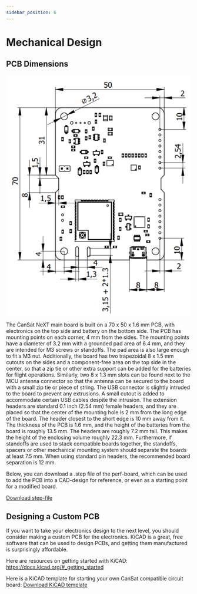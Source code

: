 ```yaml
---
sidebar_position: 6
---
```


# Mechanical Design

## PCB Dimensions

![CanSat NeXT board dimensions](./img/PCB_dimensions.png)

The CanSat NeXT main board is built on a 70 x 50 x 1.6 mm PCB, with electronics on the top side and battery on the bottom side. The PCB has mounting points on each corner, 4 mm from the sides. The mounting points have a diameter of 3.2 mm with a grounded pad area of 6.4 mm, and they are intended for M3 screws or standoffs. The pad area is also large enough to fit a M3 nut. Additionally, the board has two trapezoidal 8 x 1.5 mm cutouts on the sides and a component-free area on the top side in the center, so that a zip tie or other extra support can be added for the batteries for flight operations. Similarly, two 8 x 1.3 mm slots can be found next to the MCU antenna connector so that the antenna can be secured to the board with a small zip tie or piece of string. The USB connector is slightly intruded to the board to prevent any extrusions. A small cutout is added to accommodate certain USB cables despite the intrusion. The extension headers are standard 0.1 inch (2.54 mm) female headers, and they are placed so that the center of the mounting hole is 2 mm from the long edge of the board. The header closest to the short edge is 10 mm away from it. The thickness of the PCB is 1.6 mm, and the height of the batteries from the board is roughly 13.5 mm. The headers are roughly 7.2 mm tall. This makes the height of the enclosing volume roughly 22.3 mm. Furthermore, if standoffs are used to stack compatible boards together, the standoffs, spacers or other mechanical mounting system should separate the boards at least 7.5 mm. When using standard pin headers, the recommended board separation is 12 mm.

Below, you can download a .step file of the perf-board, which can be used to add the PCB into a CAD-design for reference, or even as a starting point for a modified board.

[Download step-file](./../../static/assets/3d-files/cansat.step)


## Designing a Custom PCB

If you want to take your electronics design to the next level, you should consider making a custom PCB for the electronics. KiCAD is a great, free software that can be used to design PCBs, and getting them manufactured is surprisingly affordable.

Here are resources on getting started with KiCAD: https://docs.kicad.org/#_getting_started

Here is a KiCAD template for starting your own CanSat compatible circuit board: [Download KiCAD template](./../../static/assets/kicad/Breakout-template.zip)
